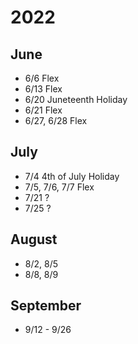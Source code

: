 # 2022

## June
* 6/6 Flex
* 6/13 Flex
* 6/20 Juneteenth Holiday
* 6/21 Flex
* 6/27, 6/28 Flex

## July
* 7/4 4th of July Holiday
* 7/5, 7/6, 7/7 Flex
* 7/21 ?
* 7/25 ?

## August
* 8/2, 8/5
* 8/8, 8/9

## September
* 9/12 - 9/26
